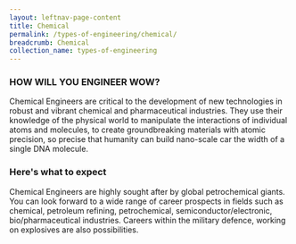 ```yaml
---
layout: leftnav-page-content
title: Chemical
permalink: /types-of-engineering/chemical/
breadcrumb: Chemical
collection_name: types-of-engineering
---
```


### HOW WILL YOU ENGINEER WOW?

Chemical Engineers are critical to the development of new technologies in robust and vibrant chemical and pharmaceutical industries. They use their knowledge of the physical world to manipulate the interactions of individual atoms and molecules, to create groundbreaking materials with atomic precision, so precise that humanity can build nano-scale car the width of a single DNA molecule.

### Here's what to expect

Chemical Engineers are highly sought after by global petrochemical giants. You can look forward to a wide range of career prospects in fields such as chemical, petroleum refining, petrochemical, semiconductor/electronic, bio/pharmaceutical industries. Careers within the military defence, working on explosives are also possibilities.
